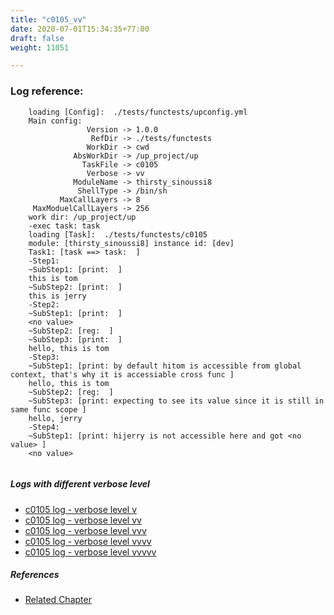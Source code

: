 ```yaml
---
title: "c0105_vv"
date: 2020-07-01T15:34:35+77:00
draft: false
weight: 11051

---
```


### Log reference: <no value>

```
    loading [Config]:  ./tests/functests/upconfig.yml
    Main config:
                 Version -> 1.0.0
                  RefDir -> ./tests/functests
                 WorkDir -> cwd
              AbsWorkDir -> /up_project/up
                TaskFile -> c0105
                 Verbose -> vv
              ModuleName -> thirsty_sinoussi8
               ShellType -> /bin/sh
           MaxCallLayers -> 8
     MaxModuelCallLayers -> 256
    work dir: /up_project/up
    -exec task: task
    loading [Task]:  ./tests/functests/c0105
    module: [thirsty_sinoussi8] instance id: [dev]
    Task1: [task ==> task:  ]
    -Step1:
    ~SubStep1: [print:  ]
    this is tom
    ~SubStep2: [print:  ]
    this is jerry
    -Step2:
    ~SubStep1: [print:  ]
    <no value>
    ~SubStep2: [reg:  ]
    ~SubStep3: [print:  ]
    hello, this is tom
    -Step3:
    ~SubStep1: [print: by default hitom is accessible from global context, that's why it is accessiable cross func ]
    hello, this is tom
    ~SubStep2: [reg:  ]
    ~SubStep3: [print: expecting to see its value since it is still in same func scope ]
    hello, jerry
    -Step4:
    ~SubStep1: [print: hijerry is not accessible here and got <no value> ]
    <no value>
    
```

##### Logs with different verbose level
* [c0105 log - verbose level v](../../logs/c0105_v)
* [c0105 log - verbose level vv](../../logs/c0105_vv)
* [c0105 log - verbose level vvv](../../logs/c0105_vvv)
* [c0105 log - verbose level vvvv](../../logs/c0105_vvvv)
* [c0105 log - verbose level vvvvv](../../logs/c0105_vvvvv)

##### References
* [Related Chapter](../../vars/c0105)
